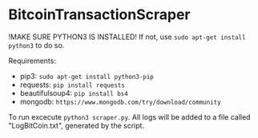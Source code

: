 # BitcoinTransactionScraper

!MAKE SURE PYTHON3 IS INSTALLED!
If not, use `sudo apt-get install python3` to do so.

Requirements:
- pip3: `sudo apt-get install python3-pip`
- requests: `pip install requests`
- beautifulsoup4: `pip install bs4`
- mongodb: `https://www.mongodb.com/try/download/community`

To run excecute `python3 scraper.py`. All logs will be added to a file called "LogBitCoin.txt", generated by the script.
